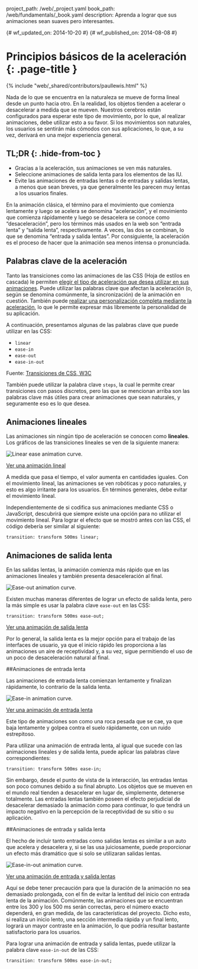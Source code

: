 project_path: /web/_project.yaml
book_path: /web/fundamentals/_book.yaml
description: Aprenda a lograr que sus animaciones sean suaves pero interesantes.

{# wf_updated_on: 2014-10-20 #}
{# wf_published_on: 2014-08-08 #}

# Principios básicos de la aceleración {: .page-title }

{% include "web/_shared/contributors/paullewis.html" %}


Nada de lo que se encuentra en la naturaleza se mueve de forma lineal desde un punto hacia otro. En la realidad, los objetos tienden a acelerar o desacelerar a medida que se mueven. Nuestros cerebros están configurados para esperar este tipo de movimiento, por lo que, al realizar animaciones, debe utilizar esto a su favor. Si los movimientos son naturales, los usuarios se sentirán más cómodos con sus aplicaciones, lo que, a su vez, derivará en una mejor experiencia general.

## TL;DR {: .hide-from-toc }
- Gracias a la aceleración, sus animaciones se ven más naturales.
- Seleccione animaciones de salida lenta para los elementos de las IU.
- Evite las animaciones de entradas lentas o de entradas y salidas lentas, a menos que sean breves, ya que generalmente les parecen muy lentas a los usuarios finales.


En la animación clásica, el término para el movimiento que comienza lentamente y luego se acelera se denomina “aceleración”, y el movimiento que comienza rápidamente y luego se desacelera se conoce como “desaceleración”, pero los términos más usados en la web son “entrada lenta” y “salida lenta”, respectivamente. A veces, las dos se combinan, lo que se denomina “entrada y salida lentas”. Por consiguiente, la aceleración es el proceso de hacer que la animación sea menos intensa o pronunciada.

## Palabras clave de la aceleración

Tanto las transiciones como las animaciones de las CSS (Hoja de estilos en cascada) le permiten [elegir el tipo de aceleración que desea utilizar en sus animaciones](choosing-the-right-easing). Puede utilizar las palabras clave que afectan la aceleración (o, según se denomina comúnmente, la sincronización) de la animación en cuestión. También puede [realizar una personalización completa mediante la aceleración](custom-easing), lo que le permite expresar más libremente la personalidad de su aplicación.

A continuación, presentamos algunas de las palabras clave que puede utilizar en las CSS:

* `linear`
* `ease-in`
* `ease-out`
* `ease-in-out`

Fuente: [Transiciones de CSS, W3C](http://www.w3.org/TR/css3-transitions/#transition-timing-function-property)

También puede utilizar la palabra clave `steps`, la cual le permite crear transiciones con pasos discretos, pero las que se mencionan arriba son las palabras clave más útiles para crear animaciones que sean naturales, y seguramente eso es lo que desea.

## Animaciones lineales

Las animaciones sin ningún tipo de aceleración se conocen como **lineales**. Los gráficos de las transiciones lineales se ven de la siguiente manera:

<img src="images/linear.png" style="max-width: 300px" alt="Linear ease animation curve." />

<a href="https://googlesamples.github.io/web-fundamentals/samples/../fundamentals/design-and-ui/animations/box-move-linear.html">Ver una animación lineal</a>

A medida que pasa el tiempo, el valor aumenta en cantidades iguales. Con el movimiento lineal, las animaciones se ven robóticas y poco naturales, y esto es algo irritante para los usuarios. En términos generales, debe evitar el movimiento lineal.

Independientemente de si codifica sus animaciones mediante CSS o JavaScript, descubrirá que siempre existe una opción para no utilizar el movimiento lineal. Para lograr el efecto que se mostró antes con las CSS, el código debería ser similar al siguiente:


    transition: transform 500ms linear;
    


## Animaciones de salida lenta

En las salidas lentas, la animación comienza más rápido que en las animaciones lineales y también presenta desaceleración al final.

<img src="images/ease-out.png" style="max-width: 300px" alt="Ease-out animation curve." />

Existen muchas maneras diferentes de lograr un efecto de salida lenta, pero la más simple es usar la palabra clave `ease-out` en las CSS:


    transition: transform 500ms ease-out;
    

<a href="https://googlesamples.github.io/web-fundamentals/samples/../fundamentals/design-and-ui/animations/box-move-ease-out.html">Ver una animación de salida lenta</a>

Por lo general, la salida lenta es la mejor opción para el trabajo de las interfaces de usuario, ya que el inicio rápido les proporciona a las animaciones un aire de receptividad y, a su vez, sigue permitiendo el uso de un poco de desaceleración natural al final.

##Animaciones de entrada lenta

Las animaciones de entrada lenta comienzan lentamente y finalizan rápidamente, lo contrario de la salida lenta.

<img src="images/ease-in.png" style="max-width: 300px" alt="Ease-in animation curve." />

<a href="https://googlesamples.github.io/web-fundamentals/samples/../fundamentals/design-and-ui/animations/box-move-ease-in.html">Ver una animación de entrada lenta</a>

Este tipo de animaciones son como una roca pesada que se cae, ya que baja lentamente y golpea contra el suelo rápidamente, con un ruido estrepitoso.

Para utilizar una animación de entrada lenta, al igual que sucede con las animaciones lineales y de salida lenta, puede aplicar las palabras clave correspondientes:


    transition: transform 500ms ease-in;
    

Sin embargo, desde el punto de vista de la interacción, las entradas lentas son poco comunes debido a su final abrupto. Los objetos que se mueven en el mundo real tienden a desacelerar en lugar de, simplemente, detenerse totalmente. Las entradas lentas también poseen el efecto perjudicial de desacelerar demasiado la animación como para continuar, lo que tendrá un impacto negativo en la percepción de la receptividad de su sitio o su aplicación.

##Animaciones de entrada y salida lenta

El hecho de incluir tanto entradas como salidas lentas es similar a un auto que acelera y desacelera y, si se las usa juiciosamente, puede proporcionar un efecto más dramático que si solo se utilizaran salidas lentas.

<img src="images/ease-in-out.png" style="max-width: 300px" alt="Ease-in-out animation curve." />

<a href="https://googlesamples.github.io/web-fundamentals/samples/../fundamentals/design-and-ui/animations/box-move-ease-in-out.html">Ver una animación de entrada y salida lentas</a>

Aquí se debe tener precaución para que la duración de la animación no sea demasiado prolongada, con el fin de evitar la lentitud del inicio con entrada lenta de la animación. Comúnmente, las animaciones que se encuentran entre los 300 y los 500 ms serán correctas, pero el número exacto dependerá, en gran medida, de las características del proyecto. Dicho esto, si realiza un inicio lento, una sección intermedia rápida y un final lento, logrará un mayor contraste en la animación, lo que podría resultar bastante satisfactorio para los usuarios.

Para lograr una animación de entrada y salida lentas, puede utilizar la palabra clave `ease-in-out` de las CSS:


    transition: transform 500ms ease-in-out;
    


